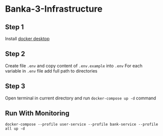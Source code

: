 # Banka-3-Infrastructure

## Step 1
Install [docker desktop](https://www.docker.com/products/docker-desktop/)

## Step 2
Create file `.env` and copy content of `.env.example` into `.env`
For each variable in `.env` file add full path to directories

## Step 3 
Open terminal in current directory and run `docker-compose up -d` command


## Run With Monitoring

`docker-compose --profile user-service --profile bank-service --profile all up -d`
